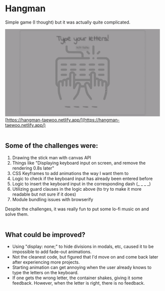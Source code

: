 # Hangman

Simple game (I thought) but it was actually quite complicated.

![Preview image of the hangman game](src/img/preview.gif)
\
[https://hangman-taewoo.netlify.app/](https://hangman-taewoo.netlify.app/)
<br>
<br>

## Some of the challenges were:

1. Drawing the stick man with canvas API
2. Things like "Displaying keyboard input on screen, and remove the rendering 0.8s later"
3. CSS Keyframes to add animations the way I want them to
4. Logic to check if the keyboard input has already been entered before
5. Logic to insert the keyboard input in the corresponding dash (\_ \_ \_ \_)
6. Utilizing guard clauses in the logic above (to try to make it more readable but not sure if it does)
7. Module bundling issues with browserify

Despite the challenges, it was really fun to put some lo-fi music on and solve them.
\
&nbsp;

## What could be improved?

- Using "display: none;" to hide divisions in modals, etc, caused it to be impossible to add fade-out animations.
- Not the cleanest code, but figured that I'd move on and come back later after experiencing more projects.
- Starting animation can get annoying when the user already knows to type the letters on the keyboard.
- If one gets the wrong letter, the container shakes, giving it some feedback. However, when the letter is right, there is no feedback.

&nbsp;
